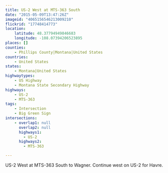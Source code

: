 ```yaml
---
title: US-2 West at MTS-363 South
date: "2015-05-09T13:47:26Z"
imageid: "4065156546213009210"
flickrid: "17748414773"
location:
    latitude: 48.37794949846683
    longitude: -108.07394206523895
places: []
counties:
    - Phillips County|Montana|United States
countries:
    - United States
states:
    - Montana|United States
highwaytypes:
    - US Highway
    - Montana State Secondary Highway
highways:
    - US-2
    - MTS-363
tags:
    - Intersection
    - Big Green Sign
intersections:
    - overlap1: null
      overlap2: null
      highways1:
        - US-2
      highways2:
        - MTS-363

---
```

US-2 West at MTS-363 South to Wagner.  Continue west on US-2 for Havre.